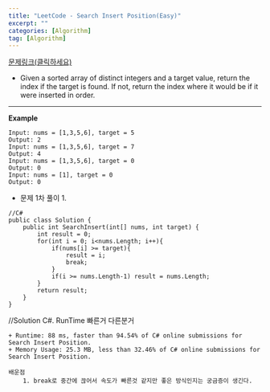 ```yaml
---
title: "LeetCode - Search Insert Position(Easy)"
excerpt: ""
categories: [Algorithm]
tag: [Algorithm]
---
```

[문제링크(클릭하세요)](https://leetcode.com/problems/search-insert-position/submissions/)
+ Given a sorted array of distinct integers and a target value, return the index if the target is found. If not, return the index where it would be if it were inserted in order.
---
**Example**

```
Input: nums = [1,3,5,6], target = 5
Output: 2
Input: nums = [1,3,5,6], target = 7
Output: 4
Input: nums = [1,3,5,6], target = 0
Output: 0
Input: nums = [1], target = 0
Output: 0
```

+ 문제 1차 풀이
  1. 


```
//C#
public class Solution {
    public int SearchInsert(int[] nums, int target) {
        int result = 0;
        for(int i = 0; i<nums.Length; i++){
            if(nums[i] >= target){
                result = i;
                break;
            }
            if(i >= nums.Length-1) result = nums.Length;
        }
        return result;
    }
}
```
//Solution C#. RunTime 빠른거 다른분거

```
+ Runtime: 88 ms, faster than 94.54% of C# online submissions for Search Insert Position.
+ Memory Usage: 25.3 MB, less than 32.46% of C# online submissions for Search Insert Position.

배운점
	1. break로 중간에 끊어서 속도가 빠른것 같지만 좋은 방식인지는 궁금증이 생긴다.